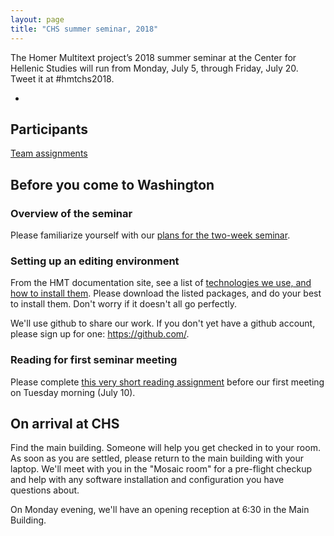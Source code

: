 ```yaml
---
layout: page
title: "CHS summer seminar, 2018"
---
```



The Homer Multitext project’s 2018 summer seminar at the Center for Hellenic Studies will run from Monday, July 5, through Friday, July 20. Tweet it at #hmtchs2018.

-
## Participants

[Team assignments](teams)

## Before you come to Washington


### Overview of the seminar

Please familiarize yourself with our [plans for the two-week seminar](overview).

### Setting up an editing environment

From the HMT documentation site, see a list of [technologies we use, and how to install them](http://homermultitext.github.io/hmt-docs/tech/).  Please download the listed packages, and do your best to install them.  Don't worry if it doesn't all go perfectly.

We'll use github to share our work.  If you don't yet have a github account, please sign up for one:  <https://github.com/>.


###  Reading for first seminar meeting

Please complete [this very short reading assignment](schedule/reading/hollywood) before our first meeting on Tuesday morning (July 10).


## On arrival at CHS

Find the main building.  Someone will help you get checked in to your room.  As soon as you are settled, please return to the main building with your laptop.  We'll meet with you in the "Mosaic room" for a pre-flight checkup and help with any software installation and configuration you have questions about.

On Monday evening, we'll have an opening reception at 6:30 in the Main Building.
